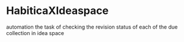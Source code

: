 # HabiticaXIdeaspace
automation the task of checking the revision status of each of the due collection in idea space
